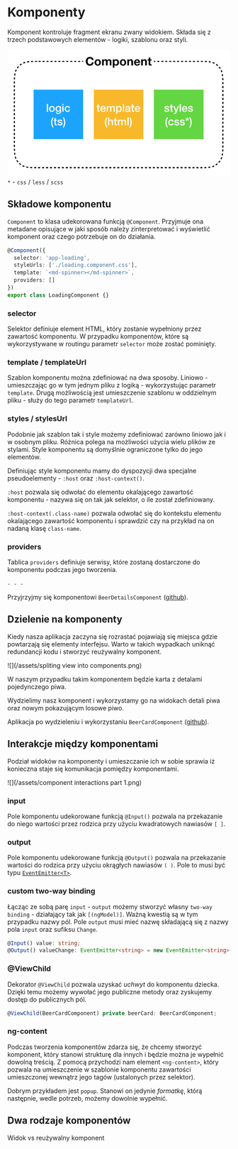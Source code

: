 # Komponenty

Komponent kontroluje fragment ekranu zwany widokiem. Składa się z trzech podstawowych elementów - logiki, szablonu oraz styli.

![](/assets/component.png)  
`*` - `css` / `less` / `scss`

## Składowe komponentu

`Component` to klasa udekorowana funkcją `@Component`. Przyjmuje ona metadane opisujące w jaki sposób należy zinterpretować i wyświetlić komponent oraz czego potrzebuje on do działania.

```ts
@Component({
  selector: 'app-loading',
  styleUrls: ['./loading.component.css'],
  template: `<md-spinner></md-spinner>`,
  providers: []
})
export class LoadingComponent {}
```

### selector

Selektor definiuje element HTML, który zostanie wypełniony przez zawartość komponentu. W przypadku komponentów, które są wykorzystywane w routingu parametr `selector` może zostać pominięty.

### template / templateUrl

Szablon komponentu można zdefiniować na dwa sposoby. Liniowo - umieszczając go w tym jednym pliku z logiką - wykorzystując parametr `template`. Drugą możliwością jest umieszczenie szablonu w oddzielnym pliku - służy do tego parametr `templateUrl`.

### styles / stylesUrl

Podobnie jak szablon tak i style możemy zdefiniować zarówno liniowo jak i w osobnym pliku. Różnica polega na możliwości użycia wielu plików ze stylami. Style komponentu są domyślnie ograniczone tylko do jego elementów.

Definiując style komponentu mamy do dyspozycji dwa specjalne pseudoelementy - `:host` oraz `:host-context()`.

`:host` pozwala się odwołać do elementu okalającego zawartość komponentu - nazywa się on tak jak selektor, o ile został zdefiniowany.

`:host-context(.class-name)` pozwala odwołać się do kontekstu elementu okalającego zawartość komponentu i sprawdzić czy na przykład na on nadaną klasę `class-name`.

### providers

Tablica `providers` definiuje serwisy, które zostaną dostarczone do komponentu podczas jego tworzenia.

`- - -`

Przyjrzyjmy się komponentowi `BeerDetailsComponent` \([github](https://github.com/mmotel/ng-beers-app/tree/v4/src/app/core/beer-details)\).

## Dzielenie na komponenty

Kiedy nasza aplikacja zaczyna się rozrastać pojawiają się miejsca gdzie powtarzają się elementy interfejsu. Warto w takich wypadkach uniknąć redundancji kodu i stworzyć reużywalny komponent.

![](/assets/spliting view into components.png)

W naszym przypadku takim komponentem będzie karta z detalami pojedynczego piwa.

Wydzielimy nasz komponent i wykorzystamy go na widokach detali piwa oraz nowym pokazującym losowe piwo.

Aplikacja po wydzieleniu i wykorzystaniu `BeerCardComponent` ([github](https://github.com/mmotel/ng-beers-app/tree/v6/src/app)).

## Interakcje między komponentami

Podział widoków na komponenty i umieszczanie ich w sobie sprawia iż konieczna staje się komunikacja pomiędzy komponentami.

![](/assets/component interactions part 1.png)

### input

Pole komponentu udekorowane funkcją `@Input()` pozwala na przekazanie do niego wartości przez rodzica przy użyciu kwadratowych nawiasów `[ ]`.

### output

Pole komponentu udekorowane funkcją `@Output()` pozwala na przekazanie wartości do rodzica przy użyciu okrągłych nawiasów `( )`. Pole to musi być typu [`EventEmitter<T>`](https://angular.io/api/core/EventEmitter).

### custom two-way binding

Łącząc ze sobą parę `input` - `output` możemy stworzyć własny `two-way binding` - działający tak jak `[(ngModel)]`. Ważną kwestią są w tym przypadku nazwy pól. Pole `output` musi mieć nazwę składającą się z nazwy pola `input` oraz sufiksu `Change`.

```ts
@Input() value: string;
@Output() valueChange: EventEmitter<string> = new EventEmitter<string>();
```

### @ViewChild

Dekorator `@ViewChild` pozwala uzyskać _uchwyt_ do komponentu dziecka. Dzięki temu możemy wywołać jego publiczne metody oraz zyskujemy dostęp do publicznych pól.

```ts
@ViewChild(BeerCardComponent) private beerCard: BeerCardComponent;
```

### ng-content

Podczas tworzenia komponentów zdarza się, że chcemy stworzyć komponent, który stanowi strukturę dla innych i będzie można je wypełnić dowolną treścią. Z pomocą przychodzi nam element `<ng-content>`, który pozwala na umieszczenie w szablonie komponentu zawartości umieszczonej wewnątrz jego tagów (ustalonych przez selektor).

Dobrym przykładem jest `popup`. Stanowi on jedynie _formatkę_, którą następnie, wedle potrzeb, możemy dowolnie wypełnić.  

## Dwa rodzaje komponentów

Widok vs reużywalny komponent



